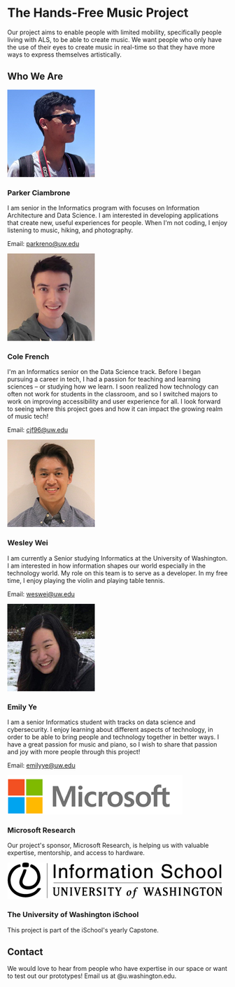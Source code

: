 # The Hands-Free Music Project

Our project aims to enable people with limited mobility, specifically people living with ALS, to be able to create music.  We want people who only have the use of their eyes to create music in real-time so that they have more ways to express themselves artistically.

## Who We Are

![](parker.png)
### Parker Ciambrone
I am senior in the Informatics program with focuses on Information Architecture and Data Science.  I am interested in developing applications that create new, useful experiences for people.  When I'm not coding, I enjoy listening to music, hiking, and photography.

Email: [parkreno@uw.edu](mailto:parkreno@uw.edu)


![](cole.png)
### Cole French
I'm an Informatics senior on the Data Science track. Before I began pursuing a career in tech, I had a passion for teaching and learning sciences – or studying how we learn. I soon realized how technology can often not work for students in the classroom, and so I switched majors to work on improving accessibility and user experience for all. I look forward to seeing where this project goes and how it can impact the growing realm of music tech!

Email: [cjf96@uw.edu](mailto:cjf96@uw.edu)


![](wesley.png)
### Wesley Wei

I am currently a Senior studying Informatics at the University of Washington. I am interested in how information shapes our world especially in the technology world. My role on this team is to serve as a developer. In my free time, I enjoy playing the violin and playing table tennis.

Email: [weswei@uw.edu](mailto:weswei@uw.edu)

![](emily.png)
### Emily Ye

I am a senior Informatics student with tracks on data science and cybersecurity. I enjoy learning about different aspects of technology, in order to be able to bring people and technology together in better ways. I have a great passion for music and piano, so I wish to share that passion and joy with more people through this project!

Email: [emilyye@uw.edu](mailto:emilyye@uw.edu)

![Microsoft Logo](MS.png)
### Microsoft Research
Our project's sponsor, Microsoft Research, is helping us with valuable expertise, mentorship, and access to hardware.

![University of Washington Information School Logo](iSchool_Primary_Black.png)
### The University of Washington iSchool
This project is part of the iSchool's yearly Capstone.

## Contact

We would love to hear from people who have expertise in our space or want to test out our prototypes!  Email us at <alias>@u.washington.edu.
